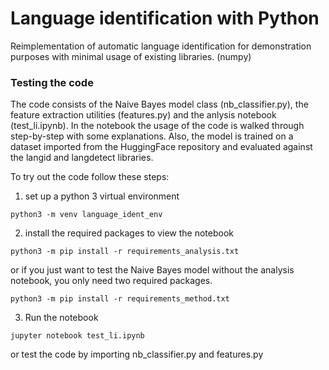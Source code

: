 # Language identification with Python
Reimplementation of automatic language identification for demonstration purposes with minimal usage of existing libraries. (numpy)

### Testing the code
The code consists of the Naive Bayes model class (nb_classifier.py), the feature extraction utilities (features.py) and the anlysis notebook (test_li.ipynb).
In the notebook the usage of the code is walked through step-by-step with some explanations.
Also, the model is trained on a dataset imported from the HuggingFace repository and evaluated against the langid and langdetect libraries.

To try out the code follow these steps:

1. set up a python 3 virtual environment 

```
python3 -m venv language_ident_env
```

2. install the required packages to view the notebook 

```
python3 -m pip install -r requirements_analysis.txt
```
or if you just want to test the Naive Bayes model without the analysis notebook, you only need two required packages.
```
python3 -m pip install -r requirements_method.txt
``` 

3. Run the notebook 
```
jupyter notebook test_li.ipynb
```
or test the code by importing nb_classifier.py and features.py
